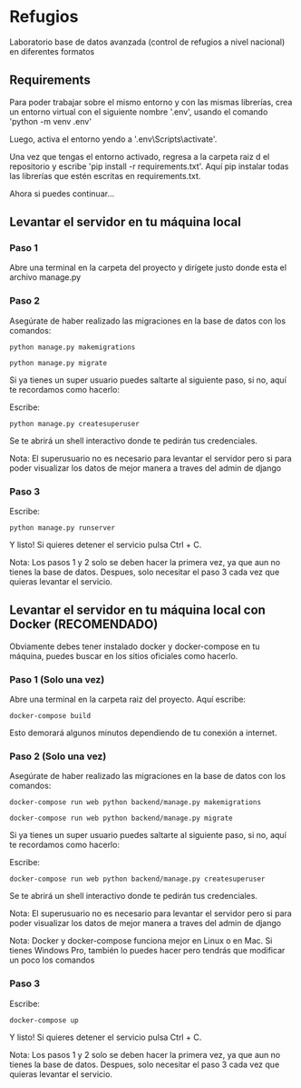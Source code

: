 # Refugios
Laboratorio base de datos avanzada (control de refugios a nivel nacional) en diferentes formatos


## Requirements

Para poder trabajar sobre el mismo entorno y con las mismas librerías, crea un entorno virtual con el siguiente nombre '.env', usando el comando 'python -m venv .env'

Luego, activa el entorno yendo a '.env\Scripts\activate'.

Una vez que tengas el entorno activado, regresa a la carpeta raiz d
el repositorio y escribe 'pip install -r requirements.txt'. Aquí pip instalar todas las librerías que estén escritas en requirements.txt.

Ahora si puedes continuar...

## Levantar el servidor en tu máquina local

### Paso 1
Abre una terminal en la carpeta del proyecto y dirígete justo donde esta el archivo manage.py

### Paso 2
Asegúrate de haber realizado las migraciones en la base de datos con los comandos:

~~~
python manage.py makemigrations
~~~
~~~
python manage.py migrate
~~~
Si ya tienes un super usuario puedes saltarte al siguiente paso, si no, aquí te recordamos como hacerlo:

Escribe:
~~~
python manage.py createsuperuser
~~~
Se te abrirá un shell interactivo donde te pedirán tus credenciales.

Nota: El superusuario no es necesario para levantar el servidor pero si para poder visualizar los datos de mejor manera a traves del admin de django

### Paso 3
Escribe:
~~~
python manage.py runserver
~~~
Y listo! Si quieres detener el servicio pulsa Ctrl + C.

Nota: Los pasos 1 y 2 solo se deben hacer la primera vez, ya que aun no tienes la base de datos. Despues, solo necesitar el paso 3 cada vez que quieras levantar el servicio.


## Levantar el servidor en tu máquina local con Docker (RECOMENDADO)

Obviamente debes tener instalado docker y docker-compose en tu máquina, puedes buscar en los sitios oficiales como hacerlo.

### Paso 1 (Solo una vez)
Abre una terminal en la carpeta raiz del proyecto.
Aquí escribe:
~~~
docker-compose build
~~~
Esto demorará algunos minutos dependiendo de tu conexión a internet.

### Paso 2 (Solo una vez)
Asegúrate de haber realizado las migraciones en la base de datos con los comandos:

~~~
docker-compose run web python backend/manage.py makemigrations
~~~
~~~
docker-compose run web python backend/manage.py migrate
~~~
Si ya tienes un super usuario puedes saltarte al siguiente paso, si no, aquí te recordamos como hacerlo:

Escribe:
~~~
docker-compose run web python backend/manage.py createsuperuser
~~~
Se te abrirá un shell interactivo donde te pedirán tus credenciales.

Nota: El superusuario no es necesario para levantar el servidor pero si para poder visualizar los datos de mejor manera a traves del admin de django

Nota: Docker y docker-compose funciona mejor en Linux o en Mac. Si tienes Windows Pro, también lo puedes hacer pero tendrás que modificar un poco los comandos

### Paso 3 
Escribe:
~~~
docker-compose up
~~~
Y listo! Si quieres detener el servicio pulsa Ctrl + C.

Nota: Los pasos 1 y 2 solo se deben hacer la primera vez, ya que aun no tienes la base de datos. Despues, solo necesitar el paso 3 cada vez que quieras levantar el servicio.
